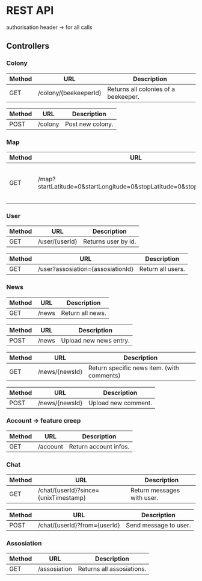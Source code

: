 # REST API

authorisation header -> for all calls

## Controllers

### Colony

| Method | URL                   | Description                          |
| ------ | --------------------- | ------------------------------------ |
| GET    | /colony/{beekeeperId} | Returns all colonies of a beekeeper. |

| Method | URL     | Description      |
| ------ | ------- | ---------------- |
| POST   | /colony | Post new colony. |

### Map

| Method | URL                                                                  | Description                                    |
| ------ | -------------------------------------------------------------------- | ---------------------------------------------- |
| GET    | /map?startLatitude=0&startLongitude=0&stopLatitude=0&stopLongitude=0 | Returns all colonies in the coordinates range. |

### User
| Method | URL            | Description         |
| ------ | -------------- | ------------------- |
| GET    | /user/{userId} | Returns user by id. |

| Method | URL                               | Description       |
| ------ | --------------------------------- | ----------------- |
| GET    | /user?assosiation={assosiationId} | Return all users. |

### News
| Method | URL   | Description      |
| ------ | ----- | ---------------- |
| GET    | /news | Return all news. |

| Method | URL   | Description            |
| ------ | ----- | ---------------------- |
| POST   | /news | Upload new news entry. |

| Method | URL            | Description                                |
| ------ | -------------- | ------------------------------------------ |
| GET    | /news/{newsId} | Return specific news item. (with comments) |

| Method | URL            | Description         |
| ------ | -------------- | ------------------- |
| POST   | /news/{newsId} | Upload new comment. |



### Account -> feature creep
| Method | URL      | Description           |
| ------ | -------- | --------------------- |
| GET    | /account | Return account infos. |


### Chat
| Method | URL                                  | Description                |
| ------ | ------------------------------------ | -------------------------- |
| GET    | /chat/{userId}?since={unixTimestamp} | Return messages with user. |

| Method | URL                          | Description           |
| ------ | ---------------------------- | --------------------- |
| POST   | /chat/{userId}?from={userId} | Send message to user. |

### Assosiation
| Method | URL          | Description               |
| ------ | ------------ | ------------------------- |
| GET    | /assosiation | Returns all assosiations. |
